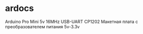# ardocs
Arduino Pro Mini 5v 16MHz
USB-UART CP1202
Макетная плата с преобразователем питания 5v-3.3v
